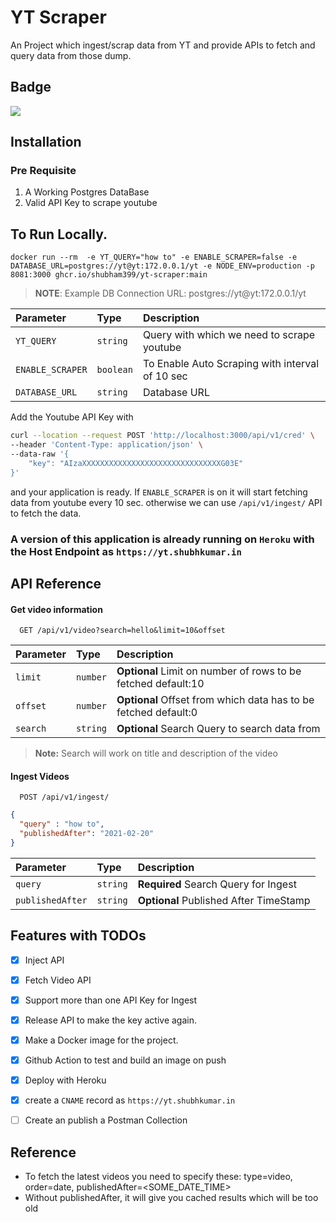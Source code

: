 
# YT Scraper 

An Project which ingest/scrap data from YT and provide APIs to fetch and query data from those dump.

## Badge

![](https://github.com/shubham399/yt-scraper/actions/workflows/docker-publish.yml/badge.svg)


## Installation

### Pre Requisite 

1. A Working Postgres DataBase
2. Valid API Key to scrape youtube


## To Run Locally.

```
docker run --rm  -e YT_QUERY="how to" -e ENABLE_SCRAPER=false -e DATABASE_URL=postgres://yt@yt:172.0.0.1/yt -e NODE_ENV=production -p 8081:3000 ghcr.io/shubham399/yt-scraper:main
```

> **NOTE**: Example DB Connection URL: postgres://yt@yt:172.0.0.1/yt

| Parameter | Type     | Description                        |
| :-------- | :------- | :-------------------------------- |
| `YT_QUERY` | `string` | Query with which we need to scrape youtube |
| `ENABLE_SCRAPER` | `boolean` | To Enable Auto Scraping with interval of 10 sec |
| `DATABASE_URL` | `string` | Database URL |


Add the Youtube API Key with 

```bash
curl --location --request POST 'http://localhost:3000/api/v1/cred' \
--header 'Content-Type: application/json' \
--data-raw '{
    "key": "AIzaXXXXXXXXXXXXXXXXXXXXXXXXXXXXXXXG03E" 
}'
```

and your application is ready. If `ENABLE_SCRAPER` is on it will start fetching data from youtube every 10 sec. otherwise we can use `/api/v1/ingest/` API to fetch the data.


### A version of this application is already running on `Heroku` with the Host Endpoint as `https://yt.shubhkumar.in`

## API Reference

#### Get video information

```http
  GET /api/v1/video?search=hello&limit=10&offset
```


| Parameter | Type     | Description                        |
| :-------- | :------- | :-------------------------------- |
| `limit`      | `number` | **Optional** Limit on number of rows to be fetched default:10 |
| `offset`      | `number` | **Optional** Offset from which data has to be fetched default:0 |
| `search`      | `string` | **Optional** Search Query  to search data from |

> **Note:** Search will work on title and description of the video

#### Ingest Videos

```http
  POST /api/v1/ingest/
```
```json
{
  "query" : "how to",
  "publishedAfter": "2021-02-20"
}
```

| Parameter | Type     | Description                        |
| :-------- | :------- | :-------------------------------- |
| `query`      | `string` | **Required** Search Query for Ingest |
| `publishedAfter`      | `string` | **Optional** Published After TimeStamp |




## Features with TODOs


- [x]  Inject API 

- [x]  Fetch Video API

- [x]  Support more than one API Key for Ingest 

- [x]  Release API to make the key active again.

- [x]  Make a Docker image for the project.

- [x]  Github Action to test and build an image on push

- [x]  Deploy with Heroku

- [x]  create a `CNAME` record as `https://yt.shubhkumar.in`

- [ ]  Create an publish a Postman Collection


## Reference

- To fetch the latest videos you need to specify these: type=video, order=date, publishedAfter=<SOME_DATE_TIME>
- Without publishedAfter, it will give you cached results which will be too old
